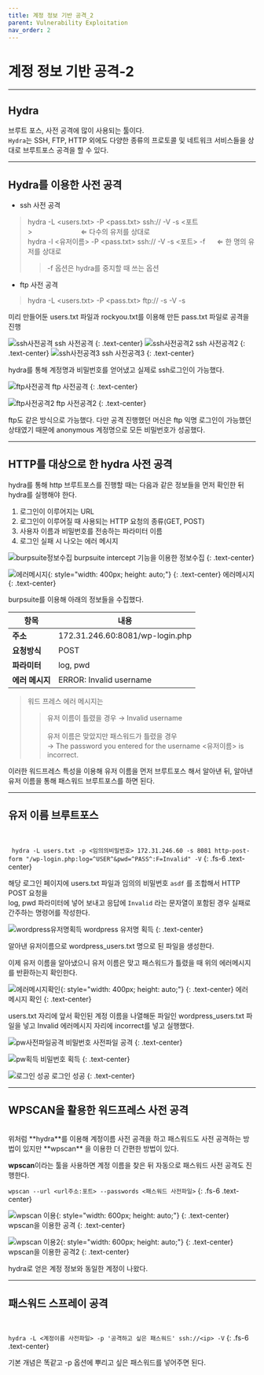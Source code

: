 ```yaml
---
title: 계정 정보 기반 공격_2
parent: Vulnerability Exploitation
nav_order: 2
---
```


# 계정 정보 기반 공격-2

---

## Hydra
브루트 포스, 사전 공격에 많이 사용되는 툴이다.\
`Hydra`는 SSH, FTP, HTTP 외에도 다양한 종류의 프로토콜 및 네트워크 서비스들을 상대로 브루트포스 공격을 할 수 있다.

---

## Hydra를 이용한 사전 공격

- ssh 사전 공격
> hydra -L <users.txt> -P <pass.txt> ssh://<ip> -V -s <포트>&nbsp;&nbsp;&nbsp;&nbsp;&nbsp;&nbsp;&nbsp;&nbsp;&nbsp;&nbsp;&nbsp;&nbsp;&nbsp;&nbsp;&nbsp;&nbsp;&nbsp;&nbsp;&nbsp;&nbsp;&nbsp;&nbsp;&nbsp;&nbsp;&nbsp;&lArr; 다수의 유저를 상대로<br>
> hydra -l <유저이름> -P <pass.txt> ssh://<ip> -V -s <포트> -f &nbsp;&nbsp;&nbsp;&nbsp;&nbsp;&lArr; 한 명의 유저를 상대로
>> -f 옵션은 hydra를 중지할 때 쓰는 옵션

- ftp 사전 공격
> hydra -L <users.txt> -P <pass.txt> ftp://<ip> -s <port> -V -s <port>

미리 만들어둔 users.txt 파일과 rockyou.txt를 이용해 만든 pass.txt 파일로 공격을 진행

![ssh사전공격](\assets\images\acco1_ssh사전공격.png)
ssh 사전공격
{: .text-center}
![ssh사전공격2](\assets\images\acco2_ssh사전공격2.png)
ssh 사전공격2
{: .text-center}
![ssh사전공격3](\assets\images\acco3_ssh사전공격3.png)
ssh 사전공격3
{: .text-center}


hydra를 통해 계정명과 비밀번호를 얻어냈고 실제로 ssh로그인이 가능했다.


![ftp사전공격](\assets\images\acco4_ftp사전공격.png)
ftp 사전공격
{: .text-center}

![ftp사전공격2](\assets\images\acco5_ftp사전공격2.png)
ftp 사전공격2
{: .text-center}

ftp도 같은 방식으로 가능했다. 다만 공격 진행했던 머신은 ftp 익명 로그인이 가능했던 상태였기 때문에 anonymous 계정명으로 모든 비밀번호가 성공했다.

---

## HTTP를 대상으로 한 hydra 사전 공격

hydra를 통해 http 브루트포스를 진행할 때는 다음과 같은 정보들을 먼저 확인한 뒤 hydra를 실행해야 한다.

1. 로그인이 이루어지는 URL
2. 로그인이 이루어질 때 사용되는 HTTP 요청의 종류(GET, POST)
3. 사용자 이름과 비밀번호를 전송하는 파라미터 이름
4. 로그인 실패 시 나오는 에러 메시지

![burpsuite정보수집](\assets\images\acco6_burpsuite정보수집.png)
burpsuite intercept 기능을 이용한 정보수집
{: .text-center}

![에러메시지](\assets\images\acco7_에러메시지.png){: style="width: 400px; height: auto;"}
{: .text-center}
에러메시지
{: .text-center}

burpsuite를 이용해 아래의 정보들을 수집했다.

| 항목       | 내용                                    |
|------------|-----------------------------------------|
| **주소**   | 172.31.246.60:8081/wp-login.php         |
| **요청방식** | POST                                   |
| **파라미터** | log, pwd                               |
| **에러 메시지** | ERROR: Invalid username             |

> 워드 프레스 에러 메시지는
>> 유저 이름이 틀렸을 경우 &rarr; Invalid username<br><br>
>> 유저 이름은 맞았지만 패스워드가 틀렸을 경우<br>&rarr; The password you entered for the username <유저이름> is incorrect.<br>

이러한 워드프레스 특성을 이용해 유저 이름을 먼저 브루트포스 해서 알아낸 뒤, 알아낸 유저 이름을 통해 패스워드 브루트포스를 하면 된다.

---

## 유저 이름 브루트포스

<br>

``` hydra -L users.txt -p <임의의비밀번호> 172.31.246.60 -s 8081 http-post-form "/wp-login.php:log=^USER^&pwd=^PASS^:F=Invalid" -V```
{: .fs-6 .text-center}

해당 로그인 페이지에 users.txt 파일과 임의의 비밀번호 `asdf` 를 조합해서 HTTP POST 요청을<br>log, pwd 파라미터에 넣어 보내고 응답에 `Invalid` 라는 문자열이 포함된 경우 실패로 간주하는
명령어를 작성한다.

![wordpress유저명획득](\assets\images\acco8_wordpress유저명획득.png)
wordpress 유저명 획득
{: .text-center}

알아낸 유저이름으로 wordpress_users.txt 명으로 된 파일을 생성한다.

이제 유저 이름을 알아냈으니 유저 이름은 맞고 패스워드가 틀렸을 때 위의 에러메시지를 반환하는지 확인한다.

![에러메시지확인](\assets\images\acco9_에러메시지확인.png){: style="width: 400px; height: auto;"}
{: .text-center}
에러 메시지 확인
{: .text-center}

users.txt 자리에 앞서 확인된 계정 이름을 나열해둔 파일인 wordpress_users.txt 파일을 넣고 Invalid 에러메시지 자리에 incorrect를 넣고 실행했다.

![pw사전파일공격](\assets\images\acco10_pw사전파일공격.png)
비밀번호 사전파일 공격
{: .text-center}

![pw획득](\assets\images\acco11_pw획득.png)
비밀번호 획득
{: .text-center}

![로그인 성공](\assets\images\acco12_로그인성공.png)
로그인 성공
{: .text-center}

---

## WPSCAN을 활용한 워드프레스 사전 공격
<br>
위처럼 **hydra**를 이용해 계정이름 사전 공격을 하고 패스워드도 사전 공격하는 방법이 있지만 **wpscan** 을 이용한 더 간편한 방법이 있다.

**wpscan**이라는 툴을 사용하면 계정 이름을 찾은 뒤 자동으로 패스워드 사전 공격도 진행한다.

``` wpscan --url <url주소:포트> --passwords <패스워드 사전파일> ```
{: .fs-6 .text-center}

![wpscan 이용](\assets\images\acco13_wpscan.png){: style="width: 600px; height: auto;"}
{: .text-center}
wpscan을 이용한 공격
{: .text-center}

![wpscan 이용2](\assets\images\acco14_wpscan2.png){: style="width: 600px; height: auto;"}
{: .text-center}
wpscan을 이용한 공격2
{: .text-center}

hydra로 얻은 계정 정보와 동일한 계정이 나왔다.

---

## 패스워드 스프레이 공격
<br>

``` hydra -L <계정이름 사전파일> -p '공격하고 싶은 패스워드' ssh://<ip> -V ```
{: .fs-6 .text-center}

기본 개념은 똑같고 -p 옵션에 뿌리고 싶은 패스워드를 넣어주면 된다.